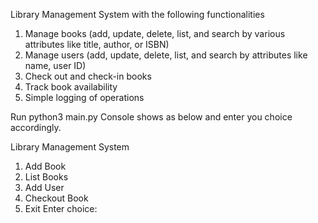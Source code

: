 Library Management System with
the following functionalities
1. Manage books (add, update, delete, list, and search by various attributes like title,
author, or ISBN)
2. Manage users (add, update, delete, list, and search by attributes like name, user ID)
3. Check out and check-in books
4. Track book availability
5. Simple logging of operations



Run python3 main.py
Console shows as below and enter you choice accordingly.

Library Management System
1. Add Book
2. List Books
3. Add User
4. Checkout Book
5. Exit
Enter choice:


